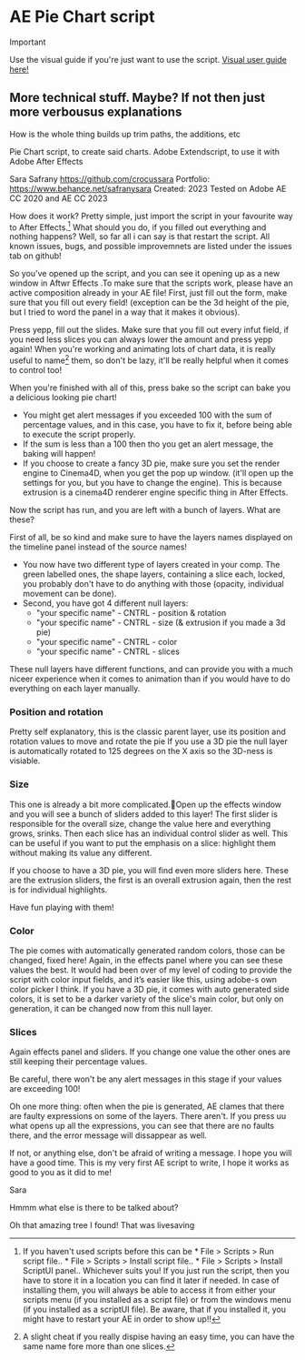 # AE Pie Chart script


> [!IMPORTANT]
> Use the visual guide if you're just want to use the script.
> [Visual user guide here!](GUIDE.md)

## More technical stuff. Maybe? If not then just more verbousus explanations

 How is the whole thing builds up
 trim paths, the additions, etc

Pie Chart script, to create said charts. Adobe Extendscript, to use it with Adobe After Effects

Sara Safrany https://github.com/crocussara 
Portfolio: https://www.behance.net/safranysara
Created: 2023
Tested on Adobe AE CC 2020 and AE CC 2023


How does it work? Pretty simple, just import the script in your favourite way to After Effects.[^1]
What should you do, if you filled out everything and nothing happens? Well, so far all i can say is that restart the script. All known issues, bugs, and possible improvemnets are listed under the issues tab on github!

So you've opened up the script, and you can see it opening up as a new window in Aftwr Effects .To make sure that the scripts work, please have an active composition already in your AE file! First, just fill out the form, make sure that you fill out every field! (exception can be the 3d height of the pie, but I tried to word the panel in a way that it makes it obvious). 
 
Press yepp, fill out the slides. Make sure that you fill out every infut field, if you need less slices you can always lower the amount and press yepp again! When you're working and animating lots of chart data, it is really useful to name[^2] them, so don't be lazy, it'll be really helpful when it comes to control too!

When you're finished with all of this, press bake so the script can bake you a delicious looking pie chart!

* You might get alert messages if you exceeded 100 with the sum of percentage values, and in this case, you have to fix it, before being able to execute the script properly.
* If the sum is less than a 100 then tho you get an alert message, the baking will happen!
* If you choose to create a fancy 3D pie, make sure you set the render engine to Cinema4D, when you get the pop up window. (it'll open up the settings for you, but you have to change the engine). This is because extrusion is a cinema4D renderer engine specific thing in After Effects.

Now the script has run, and you are left with a bunch of layers. What are these?

First of all, be so kind and make sure to have the layers names displayed on the timeline panel instead of the source names!
* You now have two different type of layers created in your comp. The green labelled ones, the shape layers, containing a slice each, locked, you probably don't have to do anything with those (opacity, individual movement can be done).
* Second, you have got 4 different null layers:
  * "your specific name" - CNTRL - position & rotation
  * "your specific name" - CNTRL - size (& extrusion if you made a 3d pie)
  * "your specific name" - CNTRL - color
  * "your specific name" - CNTRL - slices

 These null layers have different functions, and can provide you with a much niceer experience when it comes to animation than if you would have to do everything on each layer manually.

### Position and rotation
Pretty self explanatory, this is the classic parent layer, use its position and rotation values to move and rotate the pie If you use a 3D pie the null layer is automatically rotated to 125 degrees on the X axis so the 3D-ness is visiable.


 ### Size
 This one is already a bit more complicated.Open up the effects window and you will see a bunch of sliders added to this layer! The first slider is responsible for the overall size, change the value here and everything grows, srinks. Then each slice has an individual control slider as well.
This can be useful if you want to put the emphasis on a slice: highlight them without making its value any different.

If you choose to have a 3D pie, you will find even more sliders here. These are the extrusion sliders, the first is an overall extrusion again, then the rest is for individual highlights.

Have fun playing with them!

### Color
The pie comes with automatically generated random colors, those can be changed, fixed here!
Again, in the effects panel where you can see these values the best. It would had been over of my level of coding to provide the script with color input fields, and it’s easier like this, using adobe-s own color picker I think. If you have a 3D pie, it comes with auto generated side colors, it is set to be a darker variety of the slice's main color, but only on generation, it can be changed now from this null layer.

### Slices
Again effects panel and sliders. If you change one value the other ones are still keeping their percentage values.
 
Be careful, there won't be any alert messages in this stage if your values are exceeding 100!

Oh one more thing: often when the pie is generated, AE clames that there are faulty expressions on some of the layers. There aren't. If you press uu what opens up all the expressions, you can see that there are no faults there, and the error message will dissappear as well.

 If not, or anything else, don't be afraid of writing a message.
 I hope you will have a good time. This is my very first AE script to write, I hope it works as good to you as it did to me!
 
 Sara

  [^1]: If you haven't used scripts before this can be  * File > Scripts > Run script file..  * File > Scripts > Install script file..  * File > Scripts > Install ScriptUI panel.. Whichever suits you! If you just run the script, then you have to store it in a location you can find it later if needed. In case of installing them, you will always be able to access it from either your scripts menu (if you installed as a script file) or from the windows menu (if you installed as a scriptUI file). Be aware, that if you installed it, you might have to restart your AE in order to show up!!
  [^2]:  A slight cheat if you really dispise having an easy time, you can have the same name fore more than one slices.


  Hmmm what else is  there to be talked about?

  Oh that amazing tree I found! That was livesaving
